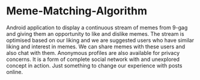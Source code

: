 # Meme-Matching-Algorithm
Android application to display a continuous stream of memes from 9-gag and giving them an opportunity to like and dislike memes.
The stream is optimised based on our liking and we are suggested users who have similar liking and interest in memes.
We can share memes with these users and also chat with them. Anonymous profiles are also available for privacy concerns. It is a form of complete social network with and unexplored concept in action. Just something to change our experience with posts online.

